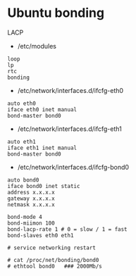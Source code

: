 # Ubuntu bonding
LACP

- /etc/modules

```
loop
lp
rtc
bonding
```

- /etc/network/interfaces.d/ifcfg-eth0

```
auto eth0
iface eth0 inet manual
bond-master bond0
```

- /etc/network/interfaces.d/ifcfg-eth1

```
auto eth1
iface eth1 inet manual
bond-master bond0
```

- /etc/network/interfaces.d/ifcfg-bond0

```
auto bond0
iface bond0 inet static
address x.x.x.x
gateway x.x.x.x
netmask x.x.x.x

bond-mode 4
bond-miimon 100
bond-lacp-rate 1 # 0 = slow / 1 = fast
bond-slaves eth0 eth1
```

```
# service networking restart
```


```
# cat /proc/net/bonding/bond0
# ethtool bond0   ### 2000Mb/s
```

